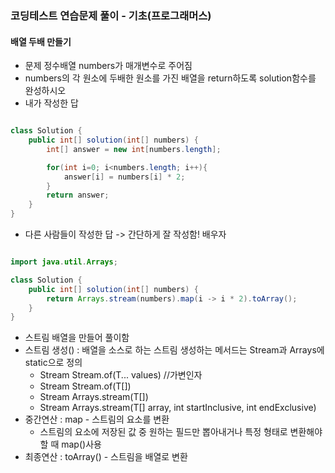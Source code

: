 ### 코딩테스트 연습문제 풀이 - 기초(프로그래머스)
#### 배열 두배 만들기
- 문제 정수배열 numbers가 매개변수로 주어짐
- numbers의 각 원소에 두배한 원소를 가진 배열을 return하도록 solution함수를 완성하시오
- 내가 작성한 답
```java

class Solution {
    public int[] solution(int[] numbers) {
        int[] answer = new int[numbers.length];

        for(int i=0; i<numbers.length; i++){
            answer[i] = numbers[i] * 2;
        }
        return answer;
    }
}
```
- 다른 사람들이 작성한 답 -> 간단하게 잘 작성함! 배우자
```java

import java.util.Arrays;

class Solution {
    public int[] solution(int[] numbers) {
        return Arrays.stream(numbers).map(i -> i * 2).toArray();
    }
}
```
- 스트림 배열을 만들어 풀이함 
- 스트림 생성() : 배열을 소스로 하는 스트림 생성하는 메서드는 Stream과 Arrays에 static으로 정의
    - Stream<T> Stream.of(T... values) //가변인자
    - Stream<T> Stream.of(T[])
    - Stream<T> Arrays.stream(T[])
    - Stream<T> Arrays.stream(T[] array, int startInclusive, int endExclusive)
- 중간연산 : map - 스트림의 요소를 변환
    - 스트림의 요소에 저장된 값 중 원하는 필드만 뽑아내거나 특정 형태로 변환해야 할 때 map()사용
- 최종연산 : toArray() - 스트림을 배열로 변환
